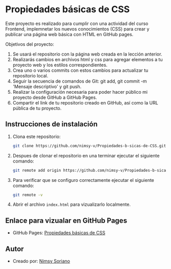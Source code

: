 # Propiedades básicas de CSS

Este proyecto es realizado para cumplir con una actividad del curso Frontend, implemnetar los nuevos conocimientos (CSS) para crear y publicar una página web básica con HTML en GitHub pages.

Objetivos del proyecto:

1. Se usará el repositorio con la página web creada en la lección anterior.
2. Realizarás cambios en archivos html y css para agregar elementos a tu proyecto web y los estilos correspondientes.
3. Crea uno o varios commits con estos cambios para actualizar tu repositorio local.
4. Seguir la secuencia de comandos de Git: git add, git commit -m 'Mensaje descriptivo' y git push.
5. Realizar la configuración necesaria para poder hacer público mi proyecto desde GitHub a GitHub Pages.
6. Compartir el link de tu repositorio creado en GitHub, así como la URL pública de tu proyecto.

## Instrucciones de instalación

1. Clona este repositorio:

   ```bash
   git clone https://github.com/nimsy-v/Propiedades-b-sicas-de-CSS.git
   ```

2. Despues de clonar el repositorio en una terminar ejecutar el siguiente comando:

   ```bash
   git remote add origin https://github.com/nimsy-v/Propiedades-b-sicas-de-CSS.git
   ```

3. Para verificar que se configuro correctamente ejecutar el siguiente comando:

   ```bash
   git remote -v
   ```

4. Abrir el archivo `index.html` para vizualizarlo localmente.

## Enlace para vizualar en GitHub Pages

- GitHub Pages: [Propiedades básicas de CSS](https://nimsy-v.github.io/Propiedades-b-sicas-de-CSS/)

## Autor

- Creado por: [Nimsy Soriano](https://github.com/nimsy-v)
